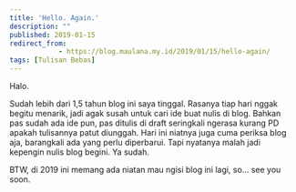 ```yaml
---
title: 'Hello. Again.'
description: ""
published: 2019-01-15
redirect_from: 
            - https://blog.maulana.my.id/2019/01/15/hello-again/
tags: [Tulisan Bebas]
---
```

Halo.

Sudah lebih dari 1,5 tahun blog ini saya tinggal. Rasanya tiap hari nggak begitu menarik, jadi agak susah untuk cari ide buat nulis di blog. Bahkan pas sudah ada ide pun, pas ditulis di draft seringkali ngerasa kurang PD apakah tulisannya patut diunggah. Hari ini niatnya juga cuma periksa blog aja, barangkali ada yang perlu diperbarui. Tapi nyatanya malah jadi kepengin nulis blog begini. Ya sudah.

BTW, di 2019 ini memang ada niatan mau ngisi blog ini lagi, so... see you soon.
